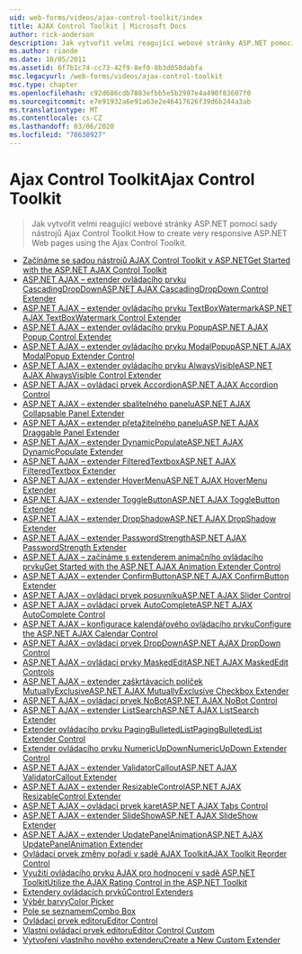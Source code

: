 ```yaml
---
uid: web-forms/videos/ajax-control-toolkit/index
title: AJAX Control Toolkit | Microsoft Docs
author: rick-anderson
description: Jak vytvořit velmi reagující webové stránky ASP.NET pomocí sady nástrojů Ajax Control Toolkit.
ms.author: riande
ms.date: 10/05/2011
ms.assetid: 6f7b1c74-cc73-42f9-8ef0-8b3d058dabfa
msc.legacyurl: /web-forms/videos/ajax-control-toolkit
msc.type: chapter
ms.openlocfilehash: c92d686cdb7883efbb5e5b2997e4a490f83607f0
ms.sourcegitcommit: e7e91932a6e91a63e2e46417626f39d6b244a3ab
ms.translationtype: MT
ms.contentlocale: cs-CZ
ms.lasthandoff: 03/06/2020
ms.locfileid: "78638927"
---
```

# <a name="ajax-control-toolkit"></a><span data-ttu-id="7eb1b-103">Ajax Control Toolkit</span><span class="sxs-lookup"><span data-stu-id="7eb1b-103">Ajax Control Toolkit</span></span>

> <span data-ttu-id="7eb1b-104">Jak vytvořit velmi reagující webové stránky ASP.NET pomocí sady nástrojů Ajax Control Toolkit.</span><span class="sxs-lookup"><span data-stu-id="7eb1b-104">How to create very responsive ASP.NET Web pages using the Ajax Control Toolkit.</span></span>

- [<span data-ttu-id="7eb1b-105">Začínáme se sadou nástrojů AJAX Control Toolkit v ASP.NET</span><span class="sxs-lookup"><span data-stu-id="7eb1b-105">Get Started with the ASP.NET AJAX Control Toolkit</span></span>](how-do-i-get-started-with-the-aspnet-ajax-control-toolkit.md)
- [<span data-ttu-id="7eb1b-106">ASP.NET AJAX – extender ovládacího prvku CascadingDropDown</span><span class="sxs-lookup"><span data-stu-id="7eb1b-106">ASP.NET AJAX CascadingDropDown Control Extender</span></span>](how-do-i-use-the-aspnet-ajax-cascadingdropdown-control-extender.md)
- [<span data-ttu-id="7eb1b-107">ASP.NET AJAX – extender ovládacího prvku TextBoxWatermark</span><span class="sxs-lookup"><span data-stu-id="7eb1b-107">ASP.NET AJAX TextBoxWatermark Control Extender</span></span>](how-do-i-use-the-aspnet-ajax-textboxwatermark-control-extender.md)
- [<span data-ttu-id="7eb1b-108">ASP.NET AJAX – extender ovládacího prvku Popup</span><span class="sxs-lookup"><span data-stu-id="7eb1b-108">ASP.NET AJAX Popup Control Extender</span></span>](how-do-i-use-the-aspnet-ajax-popup-control-extender.md)
- [<span data-ttu-id="7eb1b-109">ASP.NET AJAX – extender ovládacího prvku ModalPopup</span><span class="sxs-lookup"><span data-stu-id="7eb1b-109">ASP.NET AJAX ModalPopup Extender Control</span></span>](how-do-i-use-the-aspnet-ajax-modalpopup-extender-control.md)
- [<span data-ttu-id="7eb1b-110">ASP.NET AJAX – extender ovládacího prvku AlwaysVisible</span><span class="sxs-lookup"><span data-stu-id="7eb1b-110">ASP.NET AJAX AlwaysVisible Control Extender</span></span>](how-do-i-use-the-aspnet-ajax-alwaysvisible-control-extender.md)
- [<span data-ttu-id="7eb1b-111">ASP.NET AJAX – ovládací prvek Accordion</span><span class="sxs-lookup"><span data-stu-id="7eb1b-111">ASP.NET AJAX Accordion Control</span></span>](how-do-i-use-the-aspnet-ajax-accordion-control.md)
- [<span data-ttu-id="7eb1b-112">ASP.NET AJAX – extender sbalitelného panelu</span><span class="sxs-lookup"><span data-stu-id="7eb1b-112">ASP.NET AJAX Collapsable Panel Extender</span></span>](how-do-i-use-the-aspnet-ajax-collapsable-panel-extender.md)
- [<span data-ttu-id="7eb1b-113">ASP.NET AJAX – extender přetažitelného panelu</span><span class="sxs-lookup"><span data-stu-id="7eb1b-113">ASP.NET AJAX Draggable Panel Extender</span></span>](how-do-i-use-the-aspnet-ajax-draggable-panel-extender.md)
- [<span data-ttu-id="7eb1b-114">ASP.NET AJAX – extender DynamicPopulate</span><span class="sxs-lookup"><span data-stu-id="7eb1b-114">ASP.NET AJAX DynamicPopulate Extender</span></span>](how-do-i-use-the-aspnet-ajax-dynamicpopulate-extender.md)
- [<span data-ttu-id="7eb1b-115">ASP.NET AJAX – extender FilteredTextbox</span><span class="sxs-lookup"><span data-stu-id="7eb1b-115">ASP.NET AJAX FilteredTextbox Extender</span></span>](how-do-i-use-the-aspnet-ajax-filteredtextbox-extender.md)
- [<span data-ttu-id="7eb1b-116">ASP.NET AJAX – extender HoverMenu</span><span class="sxs-lookup"><span data-stu-id="7eb1b-116">ASP.NET AJAX HoverMenu Extender</span></span>](how-do-i-use-the-aspnet-ajax-hovermenu-extender.md)
- [<span data-ttu-id="7eb1b-117">ASP.NET AJAX – extender ToggleButton</span><span class="sxs-lookup"><span data-stu-id="7eb1b-117">ASP.NET AJAX ToggleButton Extender</span></span>](how-do-i-use-the-aspnet-ajax-togglebutton-extender.md)
- [<span data-ttu-id="7eb1b-118">ASP.NET AJAX – extender DropShadow</span><span class="sxs-lookup"><span data-stu-id="7eb1b-118">ASP.NET AJAX DropShadow Extender</span></span>](how-do-i-use-the-aspnet-ajax-dropshadow-extender.md)
- [<span data-ttu-id="7eb1b-119">ASP.NET AJAX – extender PasswordStrength</span><span class="sxs-lookup"><span data-stu-id="7eb1b-119">ASP.NET AJAX PasswordStrength Extender</span></span>](how-do-i-use-the-aspnet-ajax-passwordstrength-extender.md)
- [<span data-ttu-id="7eb1b-120">ASP.NET AJAX – začínáme s extenderem animačního ovládacího prvku</span><span class="sxs-lookup"><span data-stu-id="7eb1b-120">Get Started with the ASP.NET AJAX Animation Extender Control</span></span>](how-do-i-get-started-with-the-aspnet-ajax-animation-extender-control.md)
- [<span data-ttu-id="7eb1b-121">ASP.NET AJAX – extender ConfirmButton</span><span class="sxs-lookup"><span data-stu-id="7eb1b-121">ASP.NET AJAX ConfirmButton Extender</span></span>](how-do-i-use-the-aspnet-ajax-confirmbutton-extender.md)
- [<span data-ttu-id="7eb1b-122">ASP.NET AJAX – ovládací prvek posuvníku</span><span class="sxs-lookup"><span data-stu-id="7eb1b-122">ASP.NET AJAX Slider Control</span></span>](how-do-i-use-the-aspnet-ajax-slider-control.md)
- [<span data-ttu-id="7eb1b-123">ASP.NET AJAX – ovládací prvek AutoComplete</span><span class="sxs-lookup"><span data-stu-id="7eb1b-123">ASP.NET AJAX AutoComplete Control</span></span>](how-do-i-use-the-aspnet-ajax-autocomplete-control.md)
- [<span data-ttu-id="7eb1b-124">ASP.NET AJAX – konfigurace kalendářového ovládacího prvku</span><span class="sxs-lookup"><span data-stu-id="7eb1b-124">Configure the ASP.NET AJAX Calendar Control</span></span>](how-do-i-configure-the-aspnet-ajax-calendar-control.md)
- [<span data-ttu-id="7eb1b-125">ASP.NET AJAX – ovládací prvek DropDown</span><span class="sxs-lookup"><span data-stu-id="7eb1b-125">ASP.NET AJAX DropDown Control</span></span>](how-do-i-use-the-aspnet-ajax-dropdown-control.md)
- [<span data-ttu-id="7eb1b-126">ASP.NET AJAX – ovládací prvky MaskedEdit</span><span class="sxs-lookup"><span data-stu-id="7eb1b-126">ASP.NET AJAX MaskedEdit Controls</span></span>](how-do-i-use-the-aspnet-ajax-maskededit-controls.md)
- [<span data-ttu-id="7eb1b-127">ASP.NET AJAX – extender zaškrtávacích políček MutuallyExclusive</span><span class="sxs-lookup"><span data-stu-id="7eb1b-127">ASP.NET AJAX MutuallyExclusive Checkbox Extender</span></span>](how-do-i-use-the-aspnet-ajax-mutuallyexclusive-checkbox-extender.md)
- [<span data-ttu-id="7eb1b-128">ASP.NET AJAX – ovládací prvek NoBot</span><span class="sxs-lookup"><span data-stu-id="7eb1b-128">ASP.NET AJAX NoBot Control</span></span>](how-do-i-use-the-aspnet-ajax-nobot-control.md)
- [<span data-ttu-id="7eb1b-129">ASP.NET AJAX – extender ListSearch</span><span class="sxs-lookup"><span data-stu-id="7eb1b-129">ASP.NET AJAX ListSearch Extender</span></span>](how-do-i-use-the-aspnet-ajax-listsearch-extender.md)
- [<span data-ttu-id="7eb1b-130">Extender ovládacího prvku PagingBulletedList</span><span class="sxs-lookup"><span data-stu-id="7eb1b-130">PagingBulletedList Extender Control</span></span>](how-do-i-use-the-pagingbulletedlist-extender-control.md)
- [<span data-ttu-id="7eb1b-131">Extender ovládacího prvku NumericUpDown</span><span class="sxs-lookup"><span data-stu-id="7eb1b-131">NumericUpDown Extender Control</span></span>](how-do-i-use-the-numericupdown-extender-control.md)
- [<span data-ttu-id="7eb1b-132">ASP.NET AJAX – extender ValidatorCallout</span><span class="sxs-lookup"><span data-stu-id="7eb1b-132">ASP.NET AJAX ValidatorCallout Extender</span></span>](how-do-i-use-the-aspnet-ajax-validatorcallout-extender.md)
- [<span data-ttu-id="7eb1b-133">ASP.NET AJAX – extender ResizableControl</span><span class="sxs-lookup"><span data-stu-id="7eb1b-133">ASP.NET AJAX ResizableControl Extender</span></span>](how-do-i-use-the-aspnet-ajax-resizablecontrol-extender.md)
- [<span data-ttu-id="7eb1b-134">ASP.NET AJAX – ovládací prvek karet</span><span class="sxs-lookup"><span data-stu-id="7eb1b-134">ASP.NET AJAX Tabs Control</span></span>](how-do-i-use-the-aspnet-ajax-tabs-control.md)
- [<span data-ttu-id="7eb1b-135">ASP.NET AJAX – extender SlideShow</span><span class="sxs-lookup"><span data-stu-id="7eb1b-135">ASP.NET AJAX SlideShow Extender</span></span>](how-do-i-use-the-aspnet-ajax-slideshow-extender.md)
- [<span data-ttu-id="7eb1b-136">ASP.NET AJAX – extender UpdatePanelAnimation</span><span class="sxs-lookup"><span data-stu-id="7eb1b-136">ASP.NET AJAX UpdatePanelAnimation Extender</span></span>](how-do-i-use-the-aspnet-ajax-updatepanelanimation-extender.md)
- [<span data-ttu-id="7eb1b-137">Ovládací prvek změny pořadí v sadě AJAX Toolkit</span><span class="sxs-lookup"><span data-stu-id="7eb1b-137">AJAX Toolkit Reorder Control</span></span>](how-do-i-the-ajax-toolkit-reorder-control.md)
- [<span data-ttu-id="7eb1b-138">Využití ovládacího prvku AJAX pro hodnocení v sadě ASP.NET Toolkit</span><span class="sxs-lookup"><span data-stu-id="7eb1b-138">Utilize the AJAX Rating Control in the ASP.NET Toolkit</span></span>](utilize-the-ajax-rating-control-in-the-aspnet-toolkit.md)
- [<span data-ttu-id="7eb1b-139">Extendery ovládacích prvků</span><span class="sxs-lookup"><span data-stu-id="7eb1b-139">Control Extenders</span></span>](control-extenders.md)
- [<span data-ttu-id="7eb1b-140">Výběr barvy</span><span class="sxs-lookup"><span data-stu-id="7eb1b-140">Color Picker</span></span>](color-picker.md)
- [<span data-ttu-id="7eb1b-141">Pole se seznamem</span><span class="sxs-lookup"><span data-stu-id="7eb1b-141">Combo Box</span></span>](combo-box.md)
- [<span data-ttu-id="7eb1b-142">Ovládací prvek editoru</span><span class="sxs-lookup"><span data-stu-id="7eb1b-142">Editor Control</span></span>](editor-control.md)
- [<span data-ttu-id="7eb1b-143">Vlastní ovládací prvek editoru</span><span class="sxs-lookup"><span data-stu-id="7eb1b-143">Editor Control Custom</span></span>](editor-control-custom.md)
- [<span data-ttu-id="7eb1b-144">Vytvoření vlastního nového extenderu</span><span class="sxs-lookup"><span data-stu-id="7eb1b-144">Create a New Custom Extender</span></span>](create-a-new-custom-extender.md)
